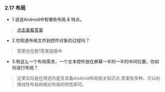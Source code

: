 ### 2.17 布局

- 1.说说Android中有哪些布局 & 特点。

> [点击查看答案](https://blog.csdn.net/ClAndEllen/article/details/82979812)

- 2.你知道布局文件到控件对象的过程吗？

> 答案也在题1答案链接中

- 3.有这么一个布局需求，一个文本控件放在屏幕一半的一半的中间位置，你如何进行布局？

> 这里实际是在筛选你是否具备Android布局相关知识点,答案有多种，可以利用线性布局和相对布局的特性即可。